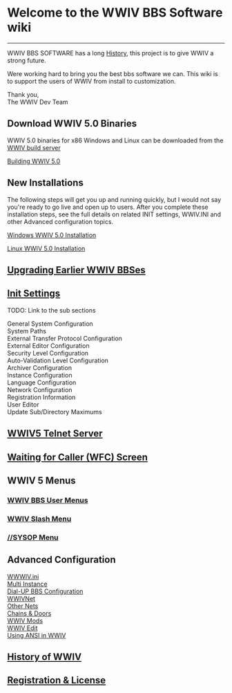
# Welcome to the WWIV BBS Software wiki
***

WWIV BBS SOFTWARE has a long [History](wwivhistory), this project is to give WWIV a strong future.

Were working hard to bring you the best bbs software we can. This wiki is to support the users of WWIV from install to customization.

Thank you,  
The WWIV Dev Team 

## Download WWIV 5.0 Binaries

WWIV 5.0 binaries for x86 Windows and Linux can be downloaded from
the [WWIV build server](http://build.wwiv.us/job/wwiv/)

[Building WWIV 5.0](buildwwiv5)

## New Installations

The following steps will get you up and running quickly, but I would not say
you're ready to go live and open up to users. After you complete these installation 
steps, see the full details on related INIT settings, WWIV.INI and other Advanced 
configuration topics.

[Windows WWIV 5.0 Installation](windowsinstall)

[Linux WWIV 5.0 Installation](linuxinstall)

## [Upgrading Earlier WWIV BBSes](windowsupgrade)

## [Init Settings](init)

TODO: Link to the sub sections

General System Configuration  
System Paths  
External Transfer Protocol Configuration  
External Editor Configuration  
Security Level Configuration  
Auto-Validation Level Configuration  
Archiver Configuration  
Instance Configuration  
Language Configuration  
Network Configuration  
Registration Information  
User Editor  
Update Sub/Directory Maximums

## [WWIV5 Telnet Server](wwwiv5telnetserver)

## [Waiting for Caller (WFC) Screen](wfc)

## WWIV 5 Menus  
### [WWIV BBS User Menus](menumain)  
### [WWIV Slash Menu](menuslash)  
### [//SYSOP Menu](menusysop)
## Advanced Configuration

[WWWIV.ini]()  
[Multi Instance](multinode)  
[Dial-UP BBS Configuration](dialup)  
[WWIVNet](wwivnet)  
[Other Nets](othernets)  
[Chains & Doors](chains)  
[WWIV Mods](mods)  
[WWIV Edit](wwwivedit)  
[Using ANSI in WWIV](ansi)

## [History of WWIV](wwivhistory)

## [Registration & License](license)
